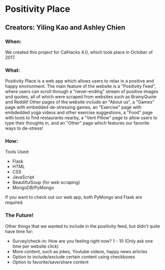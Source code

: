 # Positivity Place

## Creators: Yiling Kao and Ashley Chien

### When:

We created this project for CalHacks 4.0, which took place in October of 2017.

### What:

Positivity Place is a web app which allows users to relax in a positive and happy environment. The 
main feature of the website is a "Positivity Feed", where users can scroll through a "never-ending"
stream of positive images and quotes, all of which were scraped from websites such as BrainyQuote and Reddit!
Other pages of the website include an "About us", a "Games" page with embedded de-stressing games, 
an "Exercise" page with embdedded yoga videos and other exercise suggestions, a "Food" page with tools 
to find restaurants nearby, a "Vent Pillow" page to allow users to type their thoughts in, and an 
"Other" page which features our favorite ways to de-stress!

### How: 

Tools Used:
- Flask
- HTML
- CSS
- JavaScript
- BeautifulSoup (for web scraping)
- MongoDB/PyMongo

If you want to check out our web app, both PyMongo and Flask are required.

### The Future!
Other things that we wanted to include in the positivity feed, but didn't quite have time for:
- Survey/check-in: How are you feeling right now? 1 - 10 (Only ask one time per website click)
- More content, such as jokes, Youtube videos, happy news articles
- Option to include/exclude certain content using checkboxes
- Option to favorite/save/share content



